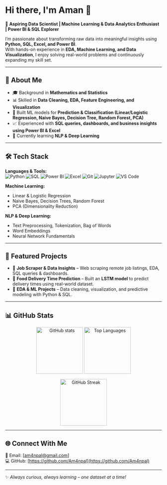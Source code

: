 # Hi there, I'm Aman 👋  

🚀 **Aspiring Data Scientist | Machine Learning & Data Analytics Enthusiast | Power BI & SQL Explorer**  

I’m passionate about transforming raw data into meaningful insights using **Python, SQL, Excel, and Power BI**.  
With hands-on experience in **EDA, Machine Learning, and Data Visualization**, I enjoy solving real-world problems and continuously expanding my skill set.  

---

## 🚀 About Me
- 🎓 Background in **Mathematics and Statistics**  
- 📊 Skilled in **Data Cleaning, EDA, Feature Engineering, and Visualization**  
- 🤖 Built ML models for **Prediction & Classification (Linear/Logistic Regression, Naive Bayes, Decision Tree, Random Forest, PCA)**  
- 📈 Experienced with **SQL queries, dashboards, and business insights using Power BI & Excel**  
- 🌱 Currently learning **NLP & Deep Learning**  

---

## 🛠️ Tech Stack  

**Languages & Tools:**  
![Python](https://img.shields.io/badge/Python-3776AB?style=flat&logo=python&logoColor=white) 
![SQL](https://img.shields.io/badge/SQL-003B57?style=flat&logo=postgresql&logoColor=white) 
![Power BI](https://img.shields.io/badge/PowerBI-F2C811?style=flat&logo=power-bi&logoColor=black) 
![Excel](https://img.shields.io/badge/Excel-217346?style=flat&logo=microsoft-excel&logoColor=white) 
![Git](https://img.shields.io/badge/Git-F05032?style=flat&logo=git&logoColor=white) 
![Jupyter](https://img.shields.io/badge/Jupyter-F37626?style=flat&logo=jupyter&logoColor=white) 
![VS Code](https://img.shields.io/badge/VSCode-0078d7?style=flat&logo=visual-studio-code&logoColor=white)  


**Machine Learning:**  
- Linear & Logistic Regression  
- Naive Bayes, Decision Trees, Random Forest  
- PCA (Dimensionality Reduction)  

**NLP & Deep Learning:**  
- Text Preprocessing, Tokenization, Bag of Words  
- Word Embeddings  
- Neural Network Fundamentals  

---

## 📂 Featured Projects  
- 📌 **Job Scraper & Data Insights** – Web scraping remote job listings, EDA, SQL queries & dashboards.  
- 📌 **Food Delivery Time Prediction** – Built an **LSTM model** to predict delivery times using real-world dataset.  
- 📌 **EDA & ML Projects** – Data cleaning, visualization, and predictive modeling with Python & SQL.  

---

## 📊 GitHub Stats  

<p align="center">
  <img src="https://github-readme-stats.vercel.app/api?username=Am4npal&show_icons=true&theme=tokyonight" alt="GitHub stats" height="150"/>
  <img src="https://github-readme-stats.vercel.app/api/top-langs/?username=Am4npal&layout=compact&theme=tokyonight" alt="Top Languages" height="150"/>
</p>

<p align="center">
  <img src="https://streak-stats.demolab.com?user=Am4npal&theme=tokyonight" alt="GitHub Streak" height="150"/>
</p>

---

## 🌐 Connect With Me  
📧 Email: [am4npal@gmail.com]    
💻 GitHub: [https://github.com/Am4npal](https://github.com/Am4npal)  

---

✨ *Always curious, always learning – one dataset at a time!*  
